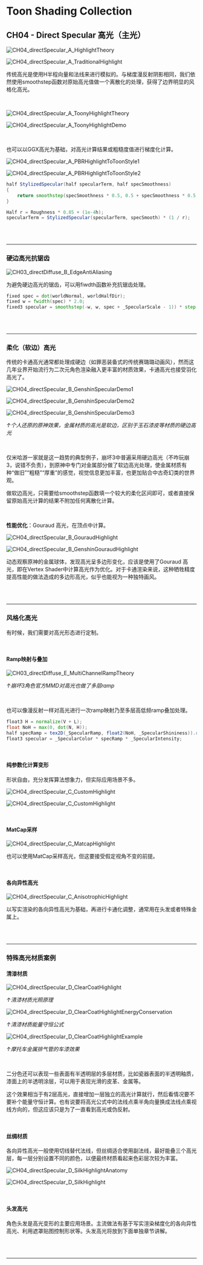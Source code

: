 # Toon Shading Collection 

## CH04 - Direct Specular 高光（主光）

![CH04_directSpecular_A_HighlightTheory](../imgs/CH04_directSpecular_A_HighlightTheory.jpg)

![CH04_directSpecular_A_TraditionalHighlight](../imgs/CH04_directSpecular_A_TraditionalHighlight.jpg)

传统高光是使用H半程向量和法线来进行模拟的。与梯度漫反射阴影相同，我们依然使用smoothstep函数对原始高光值做一个离散化的处理，获得了边界明显的风格化高光。

<br>

![CH04_directSpecular_A_ToonyHighlightTheory](../imgs/CH04_directSpecular_A_ToonyHighlightTheory.jpg)

![CH04_directSpecular_A_ToonyHighlightDemo](../imgs/CH04_directSpecular_A_ToonyHighlightDemo.jpg)

<br>

也可以以GGX高光为基础，对高光计算结果或粗糙度值进行梯度化计算。

![CH04_directSpecular_A_PBRHighlightToToonStyle1](../imgs/CH04_directSpecular_A_PBRHighlightToToonStyle1.jpg)

![CH04_directSpecular_A_PBRHighlightToToonStyle2](../imgs/CH04_directSpecular_A_PBRHighlightToToonStyle2.jpg)

```glsl
half StylizedSpecular(half specularTerm, half specSmoothness)
{
	return smoothstep(specSmoothness * 0.5, 0.5 + specSmoothness * 0.5, specularTerm);
}

Half r = Roughness * 0.85 + (1e-4h);
specularTerm = StylizedSpecular(specularTerm, specSmooth) * (1 / r);
```

<br>

<br>

------

### 硬边高光抗锯齿

![CH03_directDiffuse_B_EdgeAntiAliasing](../imgs/CH03_directDiffuse_B_EdgeAntiAliasing.png)

为避免硬边高光的锯齿，可以用fiwdth函数补充抗锯齿处理。

```glsl
fixed spec = dot(worldNormal, worldHalfDir);
fixed w = fwidth(spec) * 2.0;
fixed3 specular = smoothstep(-w, w, spec + _SpecularScale - 1)) * step(0.0001, _SpecularScale);
```

<br>

<br>

------

### 柔化（软边）高光

传统的卡通高光通常都处理成硬边（如罪恶装备式的传统赛璐璐动画风），然而这几年业界开始流行为二次元角色渲染融入更丰富的材质效果，卡通高光也接受羽化高光了。

![CH04_directSpecular_B_GenshinSpecularDemo1](../imgs/CH04_directSpecular_B_GenshinSpecularDemo1.png)

![CH04_directSpecular_B_GenshinSpecularDemo2](../imgs/CH04_directSpecular_B_GenshinSpecularDemo2.png)

![CH04_directSpecular_B_GenshinSpecularDemo3](../imgs/CH04_directSpecular_B_GenshinSpecularDemo3.png)

*↑个人还原的原神效果，金属材质的高光是软边，区别于玉石漆皮等材质的硬边高光*

<br>

仅米哈游一家就是这一趋势的典型例子，崩坏3中普遍采用硬边高光（不咋玩崩3，说错不负责），到原神中专门对金属部分做了软边高光处理，使金属材质有种“做旧”“粗糙”“厚重”的感觉，视觉信息更加丰富，也更加贴合中古奇幻类的世界观。

做软边高光，只需要给smoothstep函数填一个较大的柔化区间即可，或者直接保留原始高光计算的结果不附加任何离散化计算。

 <br>

**性能优化**：Gouraud 高光，在顶点中计算。

![CH04_directSpecular_B_GouraudHighlight](../imgs/CH04_directSpecular_B_GouraudHighlight.jpg)

![CH04_directSpecular_B_GenshinGouraudHighlight](../imgs/CH04_directSpecular_B_GenshinGouraudHighlight.png)

动态观察原神的金属球体，发现高光呈多边形变化，应该是使用了Gouraud 高光，即在Vertex Shader中计算高光作为优化。对于卡通渲染来说，这种牺牲精度提高性能的做法造成的多边形高光，似乎也能视为一种独特画风。

<br>

<br>

------

### 风格化高光

有时候，我们需要对高光形态进行定制。

<br>

#### Ramp映射与叠加

![CH03_directDiffuse_E_MultiChannelRampTheory](../imgs/CH03_directDiffuse_E_MultiChannelRampTheory.jpg)

*↑崩坏3角色官方MMD对高光也做了多层ramp*

<br>

也可以像漫反射一样对高光进行一次ramp映射乃至多层高低频ramp叠加处理。

```glsl
float3 H = normalize(V + L);
float NoH = max(0, dot(N, H));
half specRamp = tex2D(_SpecularRamp, float2(NoH, _SpecularShininess)).r; //_SpecularShininess控制高光的锐利程度
float3 specular = _SpecularColor * specRamp * _SpecularIntensity;
```

<br>

#### 纯参数化计算变形

形状自由，充分发挥算法想象力，但实际应用场景不多。

![CH04_directSpecular_C_CustomHighlight](../imgs/CH04_directSpecular_C_CustomHighlight.png)

![CH04_directSpecular_C_CustomHighlight](../imgs/CH04_directSpecular_C_CustomHighlight.jpg)

<br>

#### MatCap采样

![CH04_directSpecular_C_MatcapHighlight](../imgs/CH04_directSpecular_C_MatcapHighlight.png)

也可以使用MatCap采样高光，但这要接受假定视角不变的前提。

<br>

#### 各向异性高光

![CH04_directSpecular_C_AnisotrophicHighlight](../imgs/CH04_directSpecular_C_AnisotrophicHighlight.jpg)

以写实渲染的各向异性高光为基础，再进行卡通化调整，通常用在头发或者特殊金属上。

<br>

<br>

------

### 特殊高光材质案例

#### 清漆材质

![CH04_directSpecular_D_ClearCoatHighlight](../imgs/CH04_directSpecular_D_ClearCoatHighlight.jpg)

*↑清漆材质光照原理*

![CH04_directSpecular_D_ClearCoatHighlightEnergyConservation](../imgs/CH04_directSpecular_D_ClearCoatHighlightEnergyConservation.png)

*↑清漆材质能量守恒公式*

![CH04_directSpecular_D_ClearCoatHighlightExample](../imgs/CH04_directSpecular_D_ClearCoatHighlightExample.jpg)

*↑摩托车金属排气管的车漆效果*

<br>

二分色还可以表现一些表面有半透明层的多层材质，比如瓷器表面的半透明釉质，漆面上的半透明涂层，可以用于表现光滑的皮革、金属等。

这个效果相当于有2层高光，直接增加一层独立的高光计算就行，然后看情况要不要补个能量守恒计算。也有说要将高光公式中的法线点乘半角向量换成法线点乘视线方向的，但这应该只是为了一直看到高光或伪反射。

<br>

#### 丝绸材质

各向异性高光一般使用切线替代法线，但丝绸适合使用副法线，最好能叠三个高光层，每一层分别设置不同的颜色，以便最终材质看起来色彩层次较为丰富。

![CH04_directSpecular_D_SilkHighlightAnatomy](../imgs/CH04_directSpecular_D_SilkHighlightAnatomy.jpg)

![CH04_directSpecular_D_SilkHighlight](../imgs/CH04_directSpecular_D_SilkHighlight.jpg)

<br>

#### 头发高光

角色头发是高光变形的主要应用场景。主流做法有基于写实渲染梯度化的各向异性高光、利用遮罩贴图控制形状等。头发高光将放到下面单独章节讲解。

<br>

<br>

------



